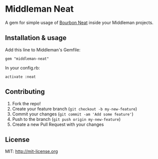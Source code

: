 # Middleman Neat

A gem for simple usage of [Bourbon Neat](https://github.com/thoughtbot/neat) inside your Middleman projects.

## Installation & usage

Add this line to Middleman's Gemfile:

    gem "middleman-neat"

In your config.rb: 

    activate :neat

## Contributing

1. Fork the repo!
2. Create your feature branch (`git checkout -b my-new-feature`)
3. Commit your changes (`git commit -am 'Add some feature'`)
4. Push to the branch (`git push origin my-new-feature`)
5. Create a new Pull Request with your changes

## License

MIT: http://mit-license.org